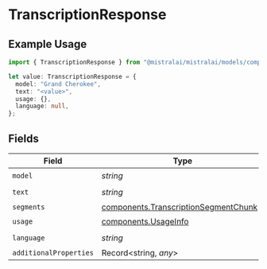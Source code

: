 # TranscriptionResponse

## Example Usage

```typescript
import { TranscriptionResponse } from "@mistralai/mistralai/models/components";

let value: TranscriptionResponse = {
  model: "Grand Cherokee",
  text: "<value>",
  usage: {},
  language: null,
};
```

## Fields

| Field                                                                                          | Type                                                                                           | Required                                                                                       | Description                                                                                    |
| ---------------------------------------------------------------------------------------------- | ---------------------------------------------------------------------------------------------- | ---------------------------------------------------------------------------------------------- | ---------------------------------------------------------------------------------------------- |
| `model`                                                                                        | *string*                                                                                       | :heavy_check_mark:                                                                             | N/A                                                                                            |
| `text`                                                                                         | *string*                                                                                       | :heavy_check_mark:                                                                             | N/A                                                                                            |
| `segments`                                                                                     | [components.TranscriptionSegmentChunk](../../models/components/transcriptionsegmentchunk.md)[] | :heavy_minus_sign:                                                                             | N/A                                                                                            |
| `usage`                                                                                        | [components.UsageInfo](../../models/components/usageinfo.md)                                   | :heavy_check_mark:                                                                             | N/A                                                                                            |
| `language`                                                                                     | *string*                                                                                       | :heavy_check_mark:                                                                             | N/A                                                                                            |
| `additionalProperties`                                                                         | Record<string, *any*>                                                                          | :heavy_minus_sign:                                                                             | N/A                                                                                            |